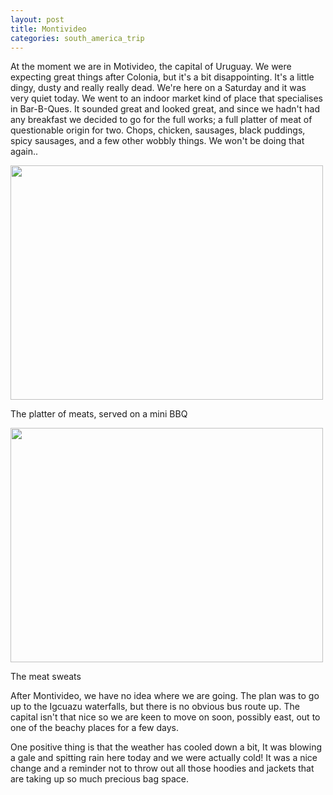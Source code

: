 ```yaml
---
layout: post
title: Montivideo
categories: south_america_trip
---
```

At the moment we are in Motivideo, the capital of Uruguay. We were expecting great things after Colonia, but it's a bit disappointing. It's a little dingy, dusty and really really dead. We're here on a Saturday and it was very quiet today. We went to an indoor market kind of place that specialises in Bar-B-Ques. It sounded great and looked great, and since we hadn't had any breakfast we decided to go for the full works; a full platter of meat of questionable origin for two. Chops, chicken, sausages, black puddings, spicy sausages, and a few other wobbly things. We won't be doing that again..

<img class="alignnone" title="meat" src="http://farm4.static.flickr.com/3232/3032512097_b630486e14.jpg?v=0" alt="" width="500" height="375" />

The platter of meats, served on a mini BBQ

<img class="alignnone" title="meat sweats" src="http://farm4.static.flickr.com/3149/3033361798_032be72ac2.jpg?v=0" alt="" width="500" height="375" />

The meat sweats

After Montivideo, we have no idea where we are going. The plan was to go up to the Igcuazu waterfalls, but there is no obvious bus route up. The capital isn't that nice so we are keen to move on soon, possibly east, out to one of the beachy places for a few days.

One positive thing is that the weather has cooled down a bit, It was blowing a gale and spitting rain here today and we were actually cold! It was a nice change and a reminder not to throw out all those hoodies and jackets that are taking up so much precious bag space.
